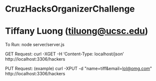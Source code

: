 # CruzHacksOrganizerChallenge
# Tiffany Luong (tiluong@ucsc.edu)

To Run: 
node server/server.js

GET Request:
curl -XGET -H ‘Content-Type: localhost/json’ http://localhost:3306/hackers

PUT Request: (example)
curl -XPUT -d "name=tiff&email=lol@omg.com" http://localhost:3306/hackers